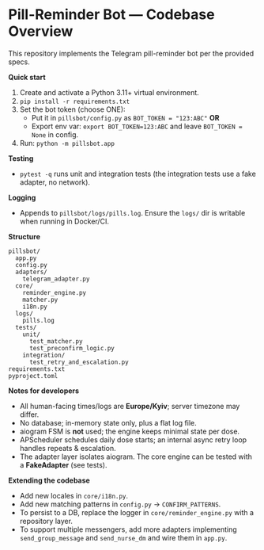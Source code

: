 # Pill-Reminder Bot — Codebase Overview

This repository implements the Telegram pill-reminder bot per the provided specs.

**Quick start**

1) Create and activate a Python 3.11+ virtual environment.
2) `pip install -r requirements.txt`
3) Set the bot token (choose ONE):
   - Put it in `pillsbot/config.py` as `BOT_TOKEN = "123:ABC"` **OR**
   - Export env var: `export BOT_TOKEN=123:ABC` and leave `BOT_TOKEN = None` in config.
4) Run: `python -m pillsbot.app`

**Testing**
- `pytest -q` runs unit and integration tests (the integration tests use a fake adapter, no network).

**Logging**
- Appends to `pillsbot/logs/pills.log`. Ensure the `logs/` dir is writable when running in Docker/CI.

**Structure**

```
pillsbot/
  app.py
  config.py
  adapters/
    telegram_adapter.py
  core/
    reminder_engine.py
    matcher.py
    i18n.py
  logs/
    pills.log
  tests/
    unit/
      test_matcher.py
      test_preconfirm_logic.py
    integration/
      test_retry_and_escalation.py
requirements.txt
pyproject.toml
```

**Notes for developers**

- All human-facing times/logs are **Europe/Kyiv**; server timezone may differ.
- No database; in-memory state only, plus a flat log file.
- aiogram FSM is **not** used; the engine keeps minimal state per dose.
- APScheduler schedules daily dose starts; an internal async retry loop handles repeats & escalation.
- The adapter layer isolates aiogram. The core engine can be tested with a **FakeAdapter** (see tests).

**Extending the codebase**
- Add new locales in `core/i18n.py`.
- Add new matching patterns in `config.py` → `CONFIRM_PATTERNS`.
- To persist to a DB, replace the logger in `core/reminder_engine.py` with a repository layer.
- To support multiple messengers, add more adapters implementing `send_group_message` and `send_nurse_dm` and wire them in `app.py`.
